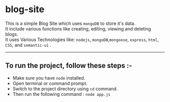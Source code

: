 # blog-site
This is a simple Blog Site which uses `mongoDB` to store it's data.<br>
It include various functions like creating, editing, viewing and deleting blogs.<br>
It uses Various Technologies like: `nodejs`, `mongoDB`,`mongoose`, `express`, `html`, `CSS`, and `semantic-ui` .<br>
***
## To run  the project, follow these  steps :-
<ul>
<li>Make sure you have <code>node</code> installed.</li>
<li>Open terminal or command prompt. </li>
  <li>Switch to the project directory using <code>cd</code> command.</li>
  <li>Then run the following command : <span><code>node app.js</code></span></li>
</ul>
